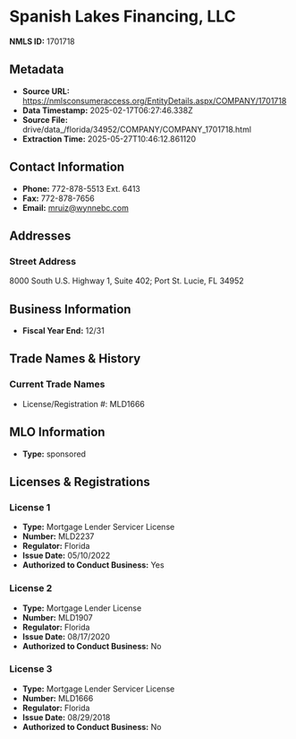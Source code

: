 # Spanish Lakes Financing, LLC

**NMLS ID:** 1701718

## Metadata
- **Source URL:** https://nmlsconsumeraccess.org/EntityDetails.aspx/COMPANY/1701718
- **Data Timestamp:** 2025-02-17T06:27:46.338Z
- **Source File:** drive/data_/florida/34952/COMPANY/COMPANY_1701718.html
- **Extraction Time:** 2025-05-27T10:46:12.861120

## Contact Information
- **Phone:** 772-878-5513 Ext. 6413
- **Fax:** 772-878-7656
- **Email:** mruiz@wynnebc.com

## Addresses
### Street Address
8000 South U.S. Highway 1, Suite 402; Port St. Lucie, FL 34952

## Business Information
- **Fiscal Year End:** 12/31

## Trade Names & History
### Current Trade Names
- License/Registration #: MLD1666

## MLO Information
- **Type:** sponsored

## Licenses & Registrations

### License 1
- **Type:** Mortgage Lender Servicer License
- **Number:** MLD2237
- **Regulator:** Florida
- **Issue Date:** 05/10/2022
- **Authorized to Conduct Business:** Yes

### License 2
- **Type:** Mortgage Lender License
- **Number:** MLD1907
- **Regulator:** Florida
- **Issue Date:** 08/17/2020
- **Authorized to Conduct Business:** No

### License 3
- **Type:** Mortgage Lender Servicer License
- **Number:** MLD1666
- **Regulator:** Florida
- **Issue Date:** 08/29/2018
- **Authorized to Conduct Business:** No
